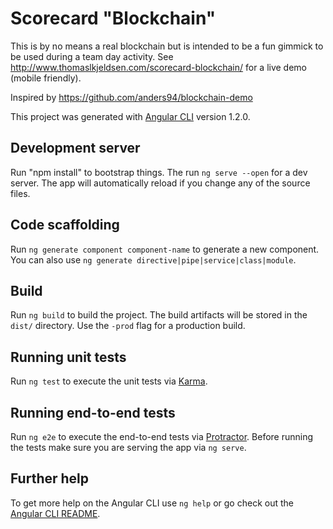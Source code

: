 # Scorecard "Blockchain"

This is by no means a real blockchain but is intended to be a fun gimmick to be used during a team day activity. See http://www.thomaslkjeldsen.com/scorecard-blockchain/ for a live demo (mobile friendly).

Inspired by https://github.com/anders94/blockchain-demo


This project was generated with [Angular CLI](https://github.com/angular/angular-cli) version 1.2.0.

## Development server

Run "npm install" to bootstrap things. The run `ng serve --open` for a dev server. The app will automatically reload if you change any of the source files.

## Code scaffolding

Run `ng generate component component-name` to generate a new component. You can also use `ng generate directive|pipe|service|class|module`.

## Build

Run `ng build` to build the project. The build artifacts will be stored in the `dist/` directory. Use the `-prod` flag for a production build.

## Running unit tests

Run `ng test` to execute the unit tests via [Karma](https://karma-runner.github.io).

## Running end-to-end tests

Run `ng e2e` to execute the end-to-end tests via [Protractor](http://www.protractortest.org/).
Before running the tests make sure you are serving the app via `ng serve`.

## Further help

To get more help on the Angular CLI use `ng help` or go check out the [Angular CLI README](https://github.com/angular/angular-cli/blob/master/README.md).
